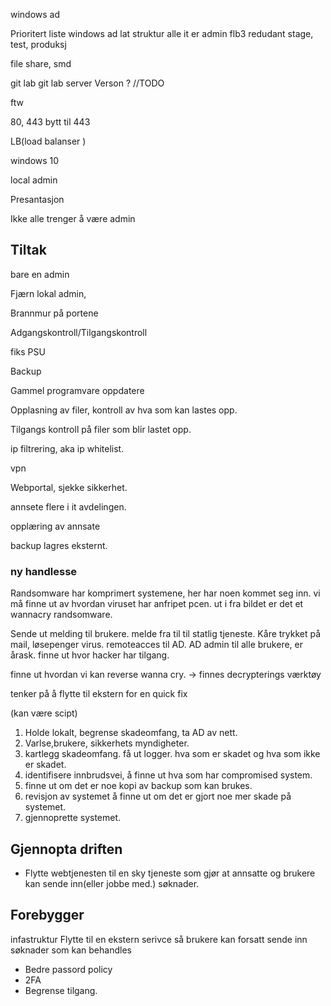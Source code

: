 windows ad

Prioritert liste
windows ad
lat struktur
alle it er admin
flb3 redudant
stage, test, produksj

file share, smd

git lab
git lab server Verson ? //TODO

ftw

80, 443 bytt til 443 

LB(load balanser )


windows 10

local admin


Presantasjon


Ikke alle trenger å være admin

## Tiltak

bare en admin

Fjærn lokal admin, 

Brannmur på portene

Adgangskontroll/Tilgangskontroll

fiks PSU

Backup 

Gammel programvare oppdatere

Opplasning av filer, kontroll av hva som kan lastes opp.

Tilgangs kontroll på filer som blir lastet opp.

ip filtrering, aka ip whitelist. 

vpn

Webportal, sjekke sikkerhet. 

annsete flere i it avdelingen. 

opplæring av annsate

backup lagres eksternt. 


### ny handlesse

Randsomware har komprimert systemene, her har noen kommet seg inn. vi må finne ut av hvordan viruset har anfripet pcen.
ut i fra bildet er det et wannacry randsomware. 


Sende ut melding til brukere. 
melde fra til til statlig tjeneste. 
Kåre trykket på mail, løsepenger virus.
remoteacces til AD. 
AD admin til alle brukere, er årask.
finne ut hvor hacker har tilgang. 




finne ut hvordan vi kan reverse wanna cry. -> finnes decrypterings værktøy  

tenker på å flytte til ekstern for en quick fix 

(kan være scipt)


1. Holde lokalt, begrense skadeomfang, ta AD av nett. 
2. Varlse,brukere, sikkerhets myndigheter.
3. kartlegg skadeomfang. få ut logger. hva som er skadet og hva som ikke er skadet. 
4. identifisere innbrudsvei, å finne ut hva som har compromised system.
5. finne ut om det er noe kopi av backup som kan brukes.
6. revisjon av systemet å finne ut om det er gjort noe mer skade på systemet.
7. gjennoprette systemet.

## Gjennopta driften 
- Flytte webtjenesten til en sky tjeneste som gjør at annsatte og brukere kan sende inn(eller jobbe med.) søknader. 

Forebygger 
- 


infastruktur 
Flytte til en ekstern serivce så brukere kan forsatt sende inn søknader som kan behandles
- Bedre passord policy
- 2FA
- Begrense tilgang.
















